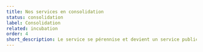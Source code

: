 ```yaml
---
title: Nos services en consolidation
status: consolidation
label: Consolidation
related: incubation
order: 4
short_description: Le service se pérennise et devient un service public numérique national disponible pour tous
---
```

